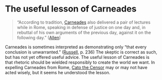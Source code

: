 # The useful lesson of Carneades

> “According to tradition, [Carneades][] also delivered a pair of
> lectures while in Rome, speaking in defense of justice on one day
> and, in rebuttal of his own arguments of the previous day, against
> it on the following day.” ([Allen][])

[Carneades]: https://en.wikipedia.org/wiki/Carneades
[Allen]: https://plato.stanford.edu/archives/fall2020/entries/carneades/#LifeWork


Carneades is sometimes interpreted as demonstrating only “that every
conclusion is unwarranted.” ([Russell][], p. 236) The skeptic is
correct as such, but has not yet offered useful advice. The useful
lesson of Carneades is that rhetoric should be wielded responsibly to
create the world we want. In expelling Carneades from Rome,
[Cato the Censor][] may or may not have acted wisely, but it seems he
understood the lesson.

[Russell]: https://en.wikipedia.org/wiki/A_History_of_Western_Philosophy "A History of Western Philosophy"
[Cato the Censor]: https://en.wikipedia.org/wiki/Cato_the_Elder "Cato the Elder"
